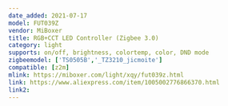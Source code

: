 ```yaml
---
date_added: 2021-07-17
model: FUT039Z
vendor: MiBoxer
title: RGB+CCT LED Controller (Zigbee 3.0)
category: light
supports: on/off, brightness, colortemp, color, DND mode
zigbeemodel: ['TS0505B','_TZ3210_jicmoite']
compatible: [z2m]
mlink: https://miboxer.com/light/xqy/fut039z.html
link: https://www.aliexpress.com/item/1005002776866370.html
link2: 
---
```

